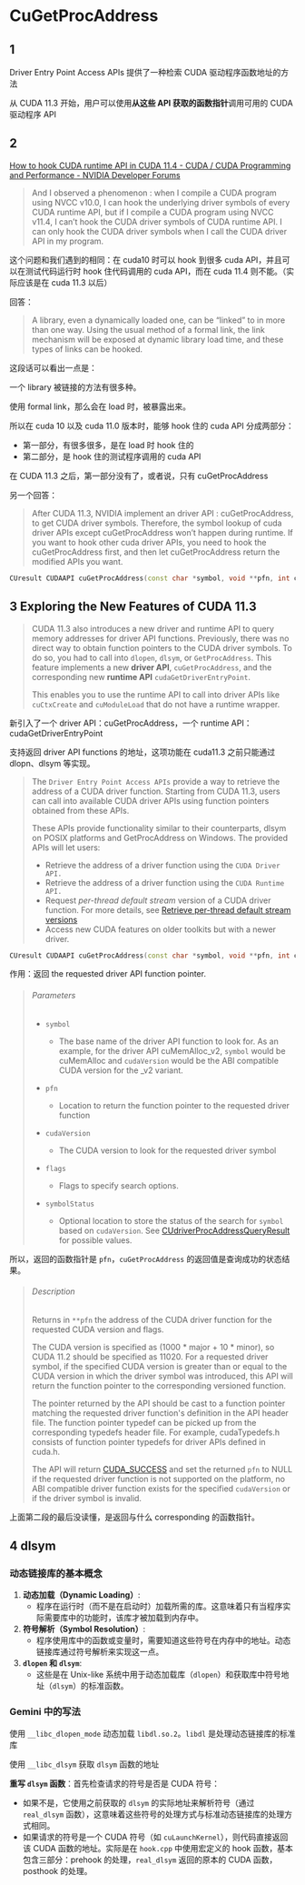 # CuGetProcAddress

## 1 

Driver Entry Point Access APIs 提供了一种检索 CUDA 驱动程序函数地址的方法

从 CUDA 11.3 开始，用户可以使用**从这些 API 获取的函数指针**调用可用的 CUDA 驱动程序 API

## 2 

[How to hook CUDA runtime API in CUDA 11.4 - CUDA / CUDA Programming and Performance - NVIDIA Developer Forums](https://forums.developer.nvidia.com/t/how-to-hook-cuda-runtime-api-in-cuda-11-4/190050)

> And I observed a phenomenon : when I compile a CUDA program using NVCC v10.0, I can hook the underlying driver symbols of every CUDA runtime API, but if I compile a CUDA program using NVCC v11.4, I can’t hook the CUDA driver symbols of CUDA runtime API. I can only hook the CUDA driver symbols when I call the CUDA driver API in my program.

这个问题和我们遇到的相同：在 cuda10 时可以 hook 到很多 cuda API，并且可以在测试代码运行时 hook 住代码调用的 cuda API，而在 cuda 11.4 则不能。（实际应该是在 cuda 11.3 以后）

回答：

> A library, even a dynamically loaded one, can be “linked” to in more than one way. Using the usual method of a formal link, the link mechanism will be exposed at dynamic library load time, and these types of links can be hooked.

这段话可以看出一点是：

一个 library 被链接的方法有很多种。

使用 formal link，那么会在 load 时，被暴露出来。

所以在 cuda 10 以及 cuda 11.0 版本时，能够 hook 住的 cuda API 分成两部分：

+ 第一部分，有很多很多，是在 load 时 hook 住的
+ 第二部分，是 hook 住的测试程序调用的 cuda API 

在 CUDA 11.3 之后，第一部分没有了，或者说，只有 cuGetProcAddress

另一个回答：

> After CUDA 11.3, NVIDIA implement an driver API : cuGetProcAddress, to get CUDA driver symbols. Therefore, the symbol lookup of cuda driver APIs except cuGetProcAddress won’t happen during runtime. If you want to hook other cuda driver APIs, you need to hook the cuGetProcAddress first, and then let cuGetProcAddress return the modified APIs you want.

```c++
CUresult CUDAAPI cuGetProcAddress(const char *symbol, void **pfn, int cudaVersion, cuuint64_t flags)
```

## 3 Exploring the New Features of CUDA 11.3

> CUDA 11.3 also introduces a new driver and runtime API to query memory addresses for driver API functions. Previously, there was no direct way to obtain function pointers to the CUDA driver symbols. To do so, you had to call into `dlopen`, `dlsym`, or `GetProcAddress`. This feature implements a new **driver API**, `cuGetProcAddress`, and the corresponding new **runtime API** `cudaGetDriverEntryPoint`.
>
> This enables you to use the runtime API to call into driver APIs like `cuCtxCreate` and `cuModuleLoad` that do not have a runtime wrapper.

新引入了一个 driver API：cuGetProcAddress，一个 runtime API：cudaGetDriverEntryPoint

支持返回 driver API functions 的地址，这项功能在 cuda11.3 之前只能通过 dlopn、dlsym 等实现。

> The `Driver Entry Point Access APIs` provide a way to retrieve the address of a CUDA driver function. Starting from CUDA 11.3, users can call into available CUDA driver APIs using function pointers obtained from these APIs.
>
> These APIs provide functionality similar to their counterparts, dlsym on POSIX platforms and GetProcAddress on Windows. The provided APIs will let users:
>
> - Retrieve the address of a driver function using the `CUDA Driver API.`
> - Retrieve the address of a driver function using the `CUDA Runtime API.`
> - Request *per-thread default stream* version of a CUDA driver function. For more details, see [Retrieve per-thread default stream versions](https://docs.nvidia.com/cuda/cuda-c-programming-guide/index.html#retrieve-per-thread-default-stream-versions)
> - Access new CUDA features on older toolkits but with a newer driver.

```c++
CUresult CUDAAPI cuGetProcAddress(const char *symbol, void **pfn, int cudaVersion, cuuint64_t flags)
```

作用：返回 the requested driver API function pointer.

> ###### Parameters
>
> - `symbol`
>
>   - The base name of the driver API function to look for. As an example, for the driver API cuMemAlloc_v2, `symbol` would be cuMemAlloc and `cudaVersion` would be the ABI compatible CUDA version for the _v2 variant.
>
> - `pfn`
>
>   - Location to return the function pointer to the requested driver function
>
> - `cudaVersion`
>
>   - The CUDA version to look for the requested driver symbol
>
> - `flags`
>
>   - Flags to specify search options.
>
> - `symbolStatus`
>
>   - Optional location to store the status of the search for `symbol` based on `cudaVersion`. See [CUdriverProcAddressQueryResult](https://docs.nvidia.com/cuda/cuda-driver-api/group__CUDA__TYPES.html#group__CUDA__TYPES_1g4186e73ff4899ff0f2e750a09c5a9fb1) for possible values.

所以，返回的函数指针是 `pfn`，`cuGetProcAddress` 的返回值是查询成功的状态结果。

> ###### Description
>
> Returns in `**pfn` the address of the CUDA driver function for the requested CUDA version and flags.
>
> The CUDA version is specified as (1000 * major + 10 * minor), so CUDA 11.2 should be specified as 11020. For a requested driver symbol, if the specified CUDA version is greater than or equal to the CUDA version in which the driver symbol was introduced, this API will return the function pointer to the corresponding versioned function.
>
> The pointer returned by the API should be cast to a function pointer matching the requested driver function's definition in the API header file. The function pointer typedef can be picked up from the corresponding typedefs header file. For example, cudaTypedefs.h consists of function pointer typedefs for driver APIs defined in cuda.h.
>
> The API will return [CUDA_SUCCESS](https://docs.nvidia.com/cuda/cuda-driver-api/group__CUDA__TYPES.html#group__CUDA__TYPES_1ggc6c391505e117393cc2558fff6bfc2e9a0eed720f8a87cd1c5fd1c453bc7a03d) and set the returned `pfn` to NULL if the requested driver function is not supported on the platform, no ABI compatible driver function exists for the specified `cudaVersion` or if the driver symbol is invalid.

上面第二段的最后没读懂，是返回与什么 corresponding 的函数指针。

## 4 dlsym

### 动态链接库的基本概念

1. **动态加载（Dynamic Loading）**:
   - 程序在运行时（而不是在启动时）加载所需的库。这意味着只有当程序实际需要库中的功能时，该库才被加载到内存中。
2. **符号解析（Symbol Resolution）**:
   - 程序使用库中的函数或变量时，需要知道这些符号在内存中的地址。动态链接库通过符号解析来实现这一点。
3. **`dlopen` 和 `dlsym`**:
   - 这些是在 Unix-like 系统中用于动态加载库（`dlopen`）和获取库中符号地址（`dlsym`）的标准函数。

### Gemini 中的写法

使用 `__libc_dlopen_mode` 动态加载 `libdl.so.2`。`libdl` 是处理动态链接库的标准库

使用 `__libc_dlsym` 获取 `dlsym` 函数的地址

**重写 `dlsym` 函数**：首先检查请求的符号是否是 CUDA 符号：

+ 如果不是，它使用之前获取的 `dlsym` 的实际地址来解析符号（通过 `real_dlsym` 函数），这意味着这些符号的处理方式与标准动态链接库的处理方式相同。
+ 如果请求的符号是一个 CUDA 符号（如 `cuLaunchKernel`），则代码直接返回该 CUDA 函数的地址。实际是在 `hook.cpp` 中使用宏定义的 hook 函数，基本包含三部分：prehook 的处理，`real_dlsym` 返回的原本的 CUDA 函数，posthook 的处理。 
